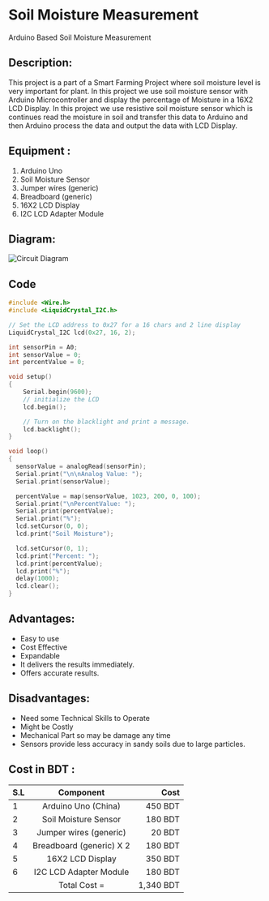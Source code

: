 # Soil Moisture Measurement
 Arduino Based Soil Moisture Measurement

## Description:
This project is a part of a Smart Farming Project where soil
moisture level is very important for plant. In this project we use soil moisture
sensor with Arduino Microcontroller and display the percentage of Moisture in a
16X2 LCD Display. In this project we use resistive soil moisture sensor which is
continues read the moisture in soil and transfer this data to Arduino and then
Arduino process the data and output the data with LCD Display.
## Equipment :
1. Arduino Uno
2. Soil Moisture Sensor
3. Jumper wires (generic)
4. Breadboard (generic)
5. 16X2 LCD Display
6. I2C LCD Adapter Module

## Diagram:
![Circuit Diagram](https://i.imgur.com/LMmENCz.jpg "Circuit Diagram")

## Code

```c
#include <Wire.h> 
#include <LiquidCrystal_I2C.h>

// Set the LCD address to 0x27 for a 16 chars and 2 line display
LiquidCrystal_I2C lcd(0x27, 16, 2);

int sensorPin = A0;
int sensorValue = 0;
int percentValue = 0;

void setup()
{
	Serial.begin(9600);
	// initialize the LCD
	lcd.begin();

	// Turn on the blacklight and print a message.
	lcd.backlight();
}

void loop()
{
  sensorValue = analogRead(sensorPin);
  Serial.print("\n\nAnalog Value: ");
  Serial.print(sensorValue);

  percentValue = map(sensorValue, 1023, 200, 0, 100);
  Serial.print("\nPercentValue: ");
  Serial.print(percentValue);
  Serial.print("%");
  lcd.setCursor(0, 0);
  lcd.print("Soil Moisture");

  lcd.setCursor(0, 1);  
  lcd.print("Percent: ");
  lcd.print(percentValue);
  lcd.print("%");
  delay(1000);
  lcd.clear();
}
```

## Advantages:
- Easy to use
- Cost Effective
- Expandable
- It delivers the results immediately.
- Offers accurate results.

## Disadvantages:
- Need some Technical Skills to Operate
- Might be Costly
- Mechanical Part so may be damage any time
- Sensors provide less accuracy in sandy soils due to large particles.

## Cost in BDT :
| S.L   | Component          | Cost  |
| ------|:-------------:| -----:|
| 1|Arduino Uno (China) | 450 BDT |
| 2|Soil Moisture Sensor|180 BDT |
| 3|Jumper wires (generic)|    20 BDT|
| 4|Breadboard (generic) X 2| 180 BDT |
| 5| 16X2 LCD Display |350 BDT|
| 6|I2C LCD Adapter Module|    180 BDT |
||Total Cost = |1,340 BDT